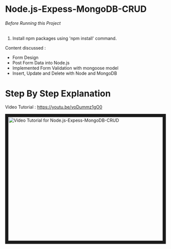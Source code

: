 # Node.js-Expess-MongoDB-CRUD

###### Before Running this Project
 1. Install npm packages using 'npm install' command.
  
Content discussed : 
 - Form Design 
 - Post Form Data into Node.js
 - Implemented Form Validation with mongoose model
 - Insert, Update and Delete with Node and MongoDB

 
 # Step By Step Explanation
 
 Video Tutorial : https://youtu.be/voDummz1gO0
 
 <a href="http://www.youtube.com/watch?feature=player_embedded&v=voDummz1gO0
" target="_blank"><img src="http://img.youtube.com/vi/voDummz1gO0/0.jpg" 
alt="Video Tutorial for Node.js-Expess-MongoDB-CRUD" width="500" height="400" border="10" /></a>



